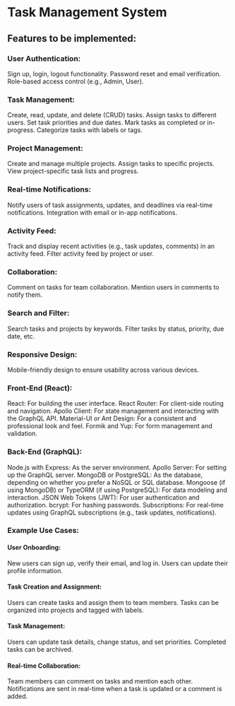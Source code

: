 # Task Management System
## Features to be implemented:
### User Authentication:

Sign up, login, logout functionality.
Password reset and email verification.
Role-based access control (e.g., Admin, User).

### Task Management:

Create, read, update, and delete (CRUD) tasks.
Assign tasks to different users.
Set task priorities and due dates.
Mark tasks as completed or in-progress.
Categorize tasks with labels or tags.

### Project Management:

Create and manage multiple projects.
Assign tasks to specific projects.
View project-specific task lists and progress.

### Real-time Notifications:

Notify users of task assignments, updates, and deadlines via real-time notifications.
Integration with email or in-app notifications.

### Activity Feed:

Track and display recent activities (e.g., task updates, comments) in an activity feed.
Filter activity feed by project or user.

### Collaboration:

Comment on tasks for team collaboration.
Mention users in comments to notify them.

### Search and Filter:

Search tasks and projects by keywords.
Filter tasks by status, priority, due date, etc.

### Responsive Design:

Mobile-friendly design to ensure usability across various devices.

### Front-End (React):
React: For building the user interface.
React Router: For client-side routing and navigation.
Apollo Client: For state management and interacting with the GraphQL API.
Material-UI or Ant Design: For a consistent and professional look and feel.
Formik and Yup: For form management and validation.

### Back-End (GraphQL):
Node.js with Express: As the server environment.
Apollo Server: For setting up the GraphQL server.
MongoDB or PostgreSQL: As the database, depending on whether you prefer a NoSQL or SQL database.
Mongoose (if using MongoDB) or TypeORM (if using PostgreSQL): For data modeling and interaction.
JSON Web Tokens (JWT): For user authentication and authorization.
bcrypt: For hashing passwords.
Subscriptions: For real-time updates using GraphQL subscriptions (e.g., task updates, notifications).

### Example Use Cases:

#### User Onboarding:

New users can sign up, verify their email, and log in.
Users can update their profile information.

#### Task Creation and Assignment:

Users can create tasks and assign them to team members.
Tasks can be organized into projects and tagged with labels.

#### Task Management:

Users can update task details, change status, and set priorities.
Completed tasks can be archived.

#### Real-time Collaboration:

Team members can comment on tasks and mention each other.
Notifications are sent in real-time when a task is updated or a comment is added.

